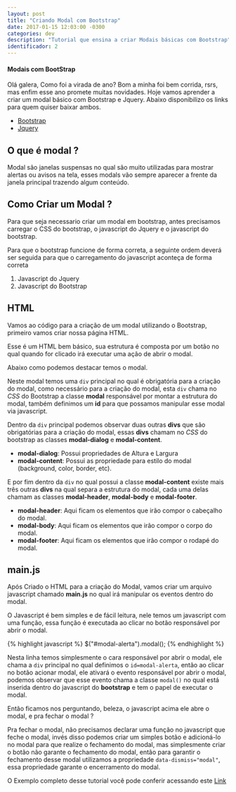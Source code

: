```yaml
---
layout: post
title: "Criando Modal com Bootstrap"
date: 2017-01-15 12:03:00 -0300
categories: dev
description: "Tutorial que ensina a criar Modais básicas com Bootstrap"
identificador: 2
---
```


#### **Modais com BootStrap**

Olá galera, Como foi a virada de ano? Bom a minha foi bem corrida, rsrs, mas enfim esse ano promete muitas novidades. Hoje vamos aprender a criar um modal básico com Bootstrap e Jquery. Abaixo disponibilizo os links para quem quiser baixar ambos.

* [Bootstrap](http://getbootstrap.com/ "Bootstrap")
* [Jquery](https://jquery.com/ "Jquery")

## O que é modal ?

Modal são janelas suspensas no qual são muito utilizadas para mostrar alertas ou avisos na tela, esses modals vão sempre aparecer a frente da janela principal trazendo algum conteúdo.

## Como Criar um Modal ?

Para que seja necessario criar um modal em bootstrap, antes precisamos carregar o CSS do bootstrap, o javascript do Jquery e o javascript do bootstrap.


Para que o bootstrap funcione de forma correta, a seguinte ordem deverá
ser seguida para que o carregamento do javascript aconteça de forma correta

1. Javascript do Jquery
2. Javascript do Bootstrap


## HTML

Vamos ao código para a criação de um modal utilizando o Bootstrap, primeiro vamos criar nossa página HTML.


<script src="https://gist.github.com/Silva01/81bb885cdb7de20cb7ea1a1430689ce9.js"></script>

Esse é um HTML bem básico, sua estrutura é composta por um botão no qual quando for clicado irá executar uma ação de abrir o modal.

Abaixo como podemos destacar temos o modal.


<script src="https://gist.github.com/Silva01/b50840f01003c1d510cc070e0f194435.js"></script>


Neste modal temos uma `div` principal no qual é obrigatória para a criação do modal, como necessário para a criação do modal, esta `div` chama no _CSS_ do Bootstrap a classe **modal** responsável por montar a estrutura do modal, também definimos um **id** para que possamos manipular esse modal via javascript.

Dentro da `div` principal podemos observar duas outras **divs** que são obrigatórias para a criação do modal, essas **divs** chamam no _CSS_ do bootstrap as classes **modal-dialog** e **modal-content**.

* **modal-dialog**: Possui propriedades de Altura e Largura
* **modal-content**: Possui as propriedade para estilo do modal (background, color, border, etc).

E por fim dentro da `div` no qual possui a classe **modal-content** existe mais três outras **divs** na qual separa a estrutura do modal, cada uma delas chamam as classes **modal-header**, **modal-body** e **modal-footer**.

* **modal-header**: Aqui ficam os elementos que irão compor o cabeçalho do modal.
* **modal-body**: Aqui ficam os elementos que irão compor o corpo do modal.
* **modal-footer**: Aqui ficam os elementos que irão compor o rodapé do modal.

## main.js

Após Criado o HTML para a criação do Modal, vamos criar um arquivo javascript chamado **main.js** no qual irá manipular os eventos dentro do modal.



<script src="https://gist.github.com/Silva01/5734d28c960f480db91408fa2a2ebdc0.js"></script>

O Javascript é bem simples e de fácil leitura, nele temos um javascript com uma função, essa função é executada ao clicar no botão responsável por abrir o modal.


{% highlight javascript %}
    $("#modal-alerta").modal();
{% endhighlight %}

Nesta linha temos simplesmente o cara responsável por abrir o modal, ele chama a `div` principal no qual definimos o `id=modal-alerta`, então ao clicar no botão acionar modal, ele ativará o evento responsável por abrir o modal, podemos observar que esse evento chama a classe `modal()` no qual está inserida dentro do javascript do **bootstrap** e tem o papel de executar o modal.

Então ficamos nos perguntando, beleza, o javascript acima ele abre o modal, e pra fechar o modal ?

Pra fechar o modal, não precisamos declarar uma função no javascript que feche o modal, invés disso podemos criar um simples botão e adicioná-lo no modal para que realize o fechamento do modal, mas simplesmente criar o botão não garante o fechamento do modal, então para garantir o fechamento desse modal utilizamos a propriedade `data-dismiss="modal"`, essa propriedade garante o encerramento do modal.

O Exemplo completo desse tutorial você pode conferir acessando este [Link](https://gist.github.com/Silva01/a2156cf89bf5cae4bfa70f22a4d03e6c)
